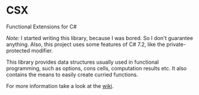 # CSX

Functional Extensions for C#

*Note:* I started writing this library, because I was bored.
So I don't guarantee anything. Also, this project uses
some features of C# 7.2, like the private-protected modifier.

This library provides data structures usually used in
functional programming, such as options, cons cells,
computation results etc. It also contains the means to
easily create curried functions.

For more information take a look at the
[wiki](https://github.com/TolikPylypchuk/CSX/wiki).

